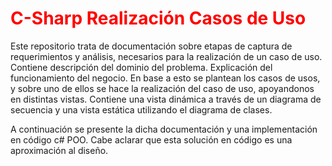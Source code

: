 # <span style="color: red;">C-Sharp Realización Casos de Uso</span>

Este repositorio trata de documentación sobre etapas de captura de requerimientos y análisis, necesarios para la realización de un caso de uso.
Contiene descripción del dominio del problema. Explicación del funcionamiento del negocio.
En base a esto se plantean los casos de usos, y sobre uno de ellos se hace la realización del caso de uso, apoyandonos en distintas vistas.
Contiene una vista dinámica a través de un diagrama de secuencia y una vista estática utilizando el diagrama de clases.

A continuación se presente la dicha documentación y una implementación en código  c# POO. Cabe aclarar que esta solución en código es una aproximación al diseño.
